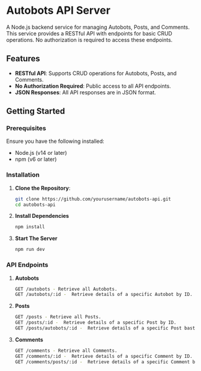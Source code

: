 # Autobots API Server

A Node.js backend service for managing Autobots, Posts, and Comments. This service provides a RESTful API with endpoints for basic CRUD operations. No authorization is required to access these endpoints.

## Features

- **RESTful API**: Supports CRUD operations for Autobots, Posts, and Comments.
- **No Authorization Required**: Public access to all API endpoints.
- **JSON Responses**: All API responses are in JSON format.

## Getting Started

### Prerequisites

Ensure you have the following installed:

- Node.js (v14 or later)
- npm (v6 or later)

### Installation

1. **Clone the Repository**:
   ```bash
   git clone https://github.com/yourusername/autobots-api.git
   cd autobots-api

2. **Install Dependencies**
    ```bash
    npm install

3. **Start The Server**
    ```bash
    npm run dev

### API Endpoints

1. **Autobots**
    ```bash
    GET /autobots - Retrieve all Autobots.
    GET /autobots/:id -  Retrieve details of a specific Autobot by ID.

1. **Posts**
    ```bash
    GET /posts - Retrieve all Posts.
    GET /posts/:id -  Retrieve details of a specific Post by ID.
    GET /posts/autobots/:id -  Retrieve details of a specific Post bast on the provided Autobot ID.

3. **Comments**
    ```bash
    GET /comments - Retrieve all Comments.
    GET /comments/:id -  Retrieve details of a specific Comment by ID.
    GET /comments/posts/:id -  Retrieve details of a specific Comment bast on the provided Post ID.
